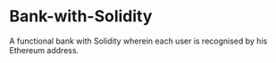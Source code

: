 # Bank-with-Solidity

A functional bank with Solidity wherein each user is recognised by his Ethereum address.
